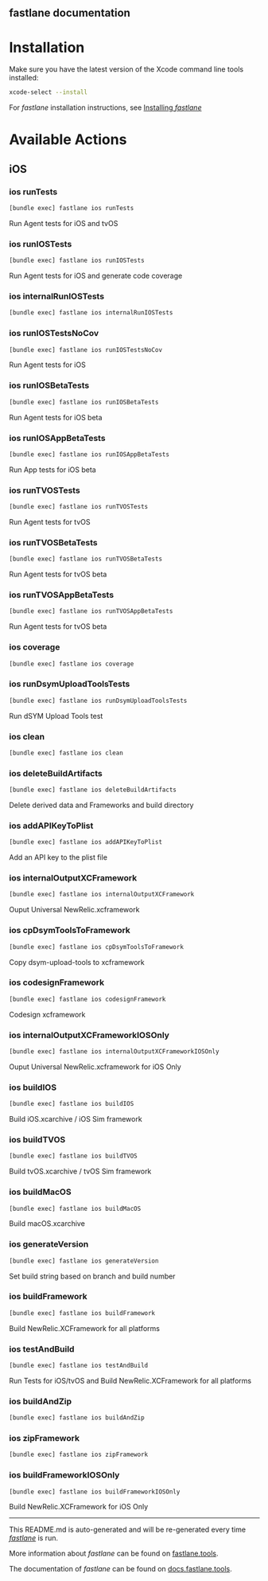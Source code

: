 fastlane documentation
----

# Installation

Make sure you have the latest version of the Xcode command line tools installed:

```sh
xcode-select --install
```

For _fastlane_ installation instructions, see [Installing _fastlane_](https://docs.fastlane.tools/#installing-fastlane)

# Available Actions

## iOS

### ios runTests

```sh
[bundle exec] fastlane ios runTests
```

Run Agent tests for iOS and tvOS

### ios runIOSTests

```sh
[bundle exec] fastlane ios runIOSTests
```

Run Agent tests for iOS and generate code coverage

### ios internalRunIOSTests

```sh
[bundle exec] fastlane ios internalRunIOSTests
```



### ios runIOSTestsNoCov

```sh
[bundle exec] fastlane ios runIOSTestsNoCov
```

Run Agent tests for iOS

### ios runIOSBetaTests

```sh
[bundle exec] fastlane ios runIOSBetaTests
```

Run Agent tests for iOS beta

### ios runIOSAppBetaTests

```sh
[bundle exec] fastlane ios runIOSAppBetaTests
```

Run App tests for iOS beta

### ios runTVOSTests

```sh
[bundle exec] fastlane ios runTVOSTests
```

Run Agent tests for tvOS

### ios runTVOSBetaTests

```sh
[bundle exec] fastlane ios runTVOSBetaTests
```

Run Agent tests for tvOS beta

### ios runTVOSAppBetaTests

```sh
[bundle exec] fastlane ios runTVOSAppBetaTests
```

Run Agent tests for tvOS beta

### ios coverage

```sh
[bundle exec] fastlane ios coverage
```



### ios runDsymUploadToolsTests

```sh
[bundle exec] fastlane ios runDsymUploadToolsTests
```

Run dSYM Upload Tools test

### ios clean

```sh
[bundle exec] fastlane ios clean
```



### ios deleteBuildArtifacts

```sh
[bundle exec] fastlane ios deleteBuildArtifacts
```

Delete derived data and Frameworks and build directory

### ios addAPIKeyToPlist

```sh
[bundle exec] fastlane ios addAPIKeyToPlist
```

Add an API key to the plist file

### ios internalOutputXCFramework

```sh
[bundle exec] fastlane ios internalOutputXCFramework
```

Ouput Universal NewRelic.xcframework

### ios cpDsymToolsToFramework

```sh
[bundle exec] fastlane ios cpDsymToolsToFramework
```

Copy dsym-upload-tools to xcframework

### ios codesignFramework

```sh
[bundle exec] fastlane ios codesignFramework
```

Codesign xcframework

### ios internalOutputXCFrameworkIOSOnly

```sh
[bundle exec] fastlane ios internalOutputXCFrameworkIOSOnly
```

Ouput Universal NewRelic.xcframework for iOS Only

### ios buildIOS

```sh
[bundle exec] fastlane ios buildIOS
```

Build iOS.xcarchive / iOS Sim framework

### ios buildTVOS

```sh
[bundle exec] fastlane ios buildTVOS
```

Build tvOS.xcarchive / tvOS Sim framework

### ios buildMacOS

```sh
[bundle exec] fastlane ios buildMacOS
```

Build macOS.xcarchive

### ios generateVersion

```sh
[bundle exec] fastlane ios generateVersion
```

Set build string based on branch and build number

### ios buildFramework

```sh
[bundle exec] fastlane ios buildFramework
```

Build NewRelic.XCFramework for all platforms

### ios testAndBuild

```sh
[bundle exec] fastlane ios testAndBuild
```

Run Tests for iOS/tvOS and Build NewRelic.XCFramework for all platforms

### ios buildAndZip

```sh
[bundle exec] fastlane ios buildAndZip
```



### ios zipFramework

```sh
[bundle exec] fastlane ios zipFramework
```



### ios buildFrameworkIOSOnly

```sh
[bundle exec] fastlane ios buildFrameworkIOSOnly
```

Build NewRelic.XCFramework for iOS Only

----

This README.md is auto-generated and will be re-generated every time [_fastlane_](https://fastlane.tools) is run.

More information about _fastlane_ can be found on [fastlane.tools](https://fastlane.tools).

The documentation of _fastlane_ can be found on [docs.fastlane.tools](https://docs.fastlane.tools).
